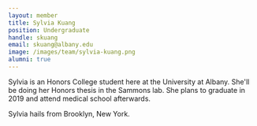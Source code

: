 ```yaml
---
layout: member
title: Sylvia Kuang
position: Undergraduate
handle: skuang
email: skuang@albany.edu
image: /images/team/sylvia-kuang.png
alumni: true
---
```


Sylvia is an Honors College student here at the University at Albany. She'll be doing her Honors thesis in the Sammons lab. She plans to graduate in 2019 and attend medical school afterwards. 

Sylvia hails from Brooklyn, New York. 
